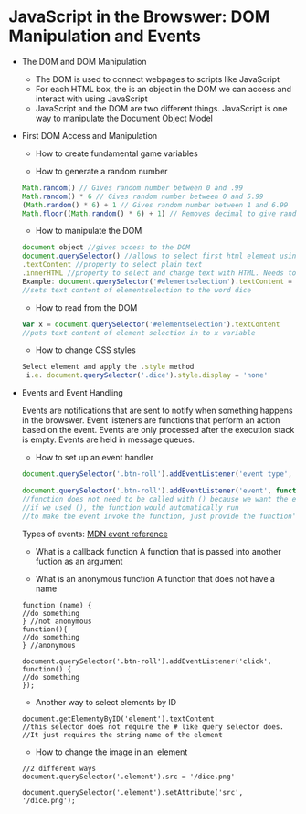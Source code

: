 # JavaScript in the Browswer: DOM Manipulation and Events

* The DOM and DOM Manipulation
  * The DOM is used to connect webpages to scripts like JavaScript
  * For each HTML box, the is an object in the DOM we can access and interact with using JavaScript
  * JavaScript and the DOM are two different things. JavaScript is one way to manipulate the Document Object Model
  
* First DOM Access and Manipulation
  * How to create fundamental game variables
    
  * How to generate a random number
  ```javascript
  Math.random() // Gives random number between 0 and .99
  Math.random() * 6 // Gives random number between 0 and 5.99
  (Math.random() * 6) + 1 // Gives random number between 1 and 6.99
  Math.floor((Math.random() * 6) + 1) // Removes decimal to give random number between 1 and 6
  ```
  * How to manipulate the DOM
  ```javascript
  document object //gives access to the DOM
  document.querySelector() //allows to select first html element using css selectors
  .textContent //property to select plain text
  .innerHTML //property to select and change text with HTML. Needs to be in a string i.e. '<em>23</em>'
  Example: document.querySelector('#elementselection').textContent = 'dice' 
  //sets text content of elementselection to the word dice
  ```
  * How to read from the DOM
  ```javascript
  var x = document.querySelector('#elementselection').textContent 
  //puts text content of element selection in to x variable
  ```
  * How to change CSS styles
  ```javascript
  Select element and apply the .style method
   i.e. document.querySelector('.dice').style.display = 'none'
  ```
* Events and Event Handling
  
  Events are notifications that are sent to notify when something happens in the browswer. Event listeners are functions that perform an   action based on the event. Events are only processed after the execution stack is empty. Events are held in message queues.
  
  * How to set up an event handler
  ```javascript
  document.querySelector('.btn-roll').addEventListener('event type', callback function)

  document.querySelector('.btn-roll').addEventListener('event', function) 
  //function does not need to be called with () because we want the event to invoke the function
  //if we used (), the function would automatically run
  //to make the event invoke the function, just provide the function's name
  ```
  Types of events: [MDN event reference](https://developer.mozilla.org/en-US/docs/Web/Events)

  * What is a callback function
  A function that is passed into another fuction as an argument

  * What is an anonymous function
  A function that does not have a name
  ```
  function (name) {
  //do something
  } //not anonymous
  function(){
  //do something
  } //anonymous
  
  document.querySelector('.btn-roll').addEventListener('click', function() {
  //do something
  });
  ```
  * Another way to select elements by ID
  ```
  document.getElementyByID('element').textContent
  //this selector does not require the # like query selector does. 
  //It just requires the string name of the element
  ```
   * How to change the image in an <img> element 
  ```
  //2 different ways 
  document.querySelector('.element').src = '/dice.png'

  document.querySelector('.element').setAttribute('src', '/dice.png');
  ```
  
